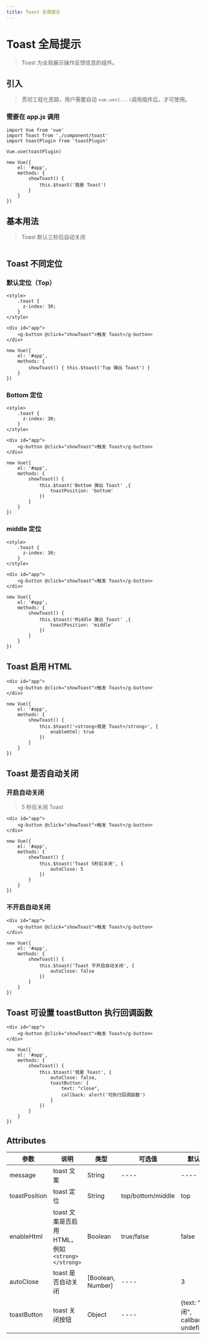 ```yaml
---
title: Toast 全局提示
---
```


# Toast 全局提示
> Toast 为全局展示操作反馈信息的组件。

## 引入
> 贯彻工程化思路，用户需要自动 `vue.ues(...)`调用插件后，才可使用。

### 需要在 app.js 调用
```
import Vue from 'vue'
import Toast from './component/toast'
import toastPlugin from 'toastPlugin'

Vue.use(toastPlugin)

new Vue({
    el: '#app',
    methods: {
        showToast() {
            this.$toast('我是 Toast')
        }
    }
})
```

## 基本用法

> Toast 默认三秒后自动关闭

<div style="display: flex;">
<g-toast-top></g-toast-top><g-toast-bottom></g-toast-bottom><g-toast-middle></g-toast-middle>
</div>

## Toast 不同定位

### 默认定位（Top）

```
<style>
    .toast {
      z-index: 30;
    }
</style>

<div id="app">
    <g-button @click="showToast">触发 Toast</g-button>
</div>

new Vue({
    el: '#app',
    methods: {
        showToast() { this.$toast('Top 弹出 Toast') }
    }
})
```

### Bottom 定位

```
<style>
    .toast {
      z-index: 30;
    }
</style>

<div id="app">
    <g-button @click="showToast">触发 Toast</g-button>
</div>

new Vue({
    el: '#app',
    methods: {
        showToast() { 
            this.$toast('Bottom 弹出 Toast' ,{
                toastPosition: 'bottom'
            })
        }
    }
})
```

### middle 定位

```
<style>
    .toast {
      z-index: 30;
    }
</style>

<div id="app">
    <g-button @click="showToast">触发 Toast</g-button>
</div>

new Vue({
    el: '#app',
    methods: {
        showToast() {
            this.$toast('Middle 弹出 Toast' ,{
                toastPosition: 'middle'
            })
        }
    }
})
```

## Toast 启用 HTML

<p></p>
<g-toast-enableHtml></g-toast-enableHtml>
<p></p>

```
<div id="app">
    <g-button @click="showToast">触发 Toast</g-button>
</div>

new Vue({
    el: '#app',
    methods: {
        showToast() { 
            this.$toast('<strong>我是 Toast</strong>', {
                enableHtml: true
            }) 
        }
    }
})
```

## Toast 是否自动关闭

### 开启自动关闭

> 5 秒后关闭 Toast

<p></p>
<g-toast-autoClose></g-toast-autoClose>
<p></p>

```
<div id="app">
    <g-button @click="showToast">触发 Toast</g-button>
</div>

new Vue({
    el: '#app',
    methods: {
        showToast() { 
            this.$toast('Toast 5秒后关闭', {
                autoClose: 5
            }) 
        }
    }
})
```

### 不开启自动关闭

<p></p>
<g-toast-autoClose-false></g-toast-autoClose-false>
<p></p>

```
<div id="app">
    <g-button @click="showToast">触发 Toast</g-button>
</div>

new Vue({
    el: '#app',
    methods: {
        showToast() { 
            this.$toast('Toast 不开启自动关闭', {
                autoClose: false
            }) 
        }
    }
})
```

## Toast 可设置 toastButton 执行回调函数

<p></p>
<g-toast-toastButton></g-toast-toastButton>
<p></p>

```
<div id="app">
    <g-button @click="showToast">触发 Toast</g-button>
</div>

new Vue({
    el: '#app',
    methods: {
        showToast() { 
            this.$toast('我是 Toast', {
                autoClose: false,
                toastButton: {
                    text: "close", 
                    callback: alert('可执行回调函数')   
                }
            }) 
        }
    }
})
```

## Attributes
| 参数 | 说明 | 类型 | 可选值 | 默认值 |
| ---- | ---- | ---- | ---- | ---- | 
| message | toast 文案 | String | ---- | ---- | 
| toastPosition | toast 定位 | String | top/bottom/middle | top | 
| enableHtml | toast 文案是否启用 HTML，例如`<strong></strong>` | Boolean | true/false | false | 
| autoClose | toast 是否自动关闭 | [Boolean, Number]  | ---- | 3 | 
| toastButton | toast 关闭按钮 | Object | ---- | {text: "关闭", callback: undefined} |

